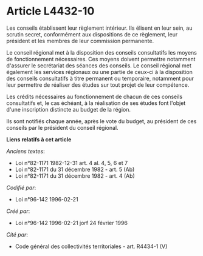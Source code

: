 # Article L4432-10

Les conseils établissent leur règlement intérieur. Ils élisent en leur sein, au scrutin secret, conformément aux dispositions
de ce règlement, leur président et les membres de leur commission permanente.

Le conseil régional met à la disposition des conseils consultatifs les moyens de fonctionnement nécessaires. Ces moyens
doivent permettre notamment d'assurer le secrétariat des séances des conseils. Le conseil régional met également les services
régionaux ou une partie de ceux-ci à la disposition des conseils consultatifs à titre permanent ou temporaire, notamment pour
leur permettre de réaliser des études sur tout projet de leur compétence.

Les crédits nécessaires au fonctionnement de chacun de ces conseils consultatifs et, le cas échéant, à la réalisation de ses
études font l'objet d'une inscription distincte au budget de la région.

Ils sont notifiés chaque année, après le vote du budget, au président de ces conseils par le président du conseil régional.

**Liens relatifs à cet article**

_Anciens textes_:

  - Loi n°82-1171 1982-12-31 art. 4 al. 4, 5, 6 et 7
  - Loi n°82-1171 du 31 décembre 1982 - art. 5 (Ab)
  - Loi n°82-1171 du 31 décembre 1982 - art. 4 (Ab)

_Codifié par_:

  - Loi n°96-142 1996-02-21

_Créé par_:

  - Loi n°96-142 1996-02-21 jorf 24 février 1996

_Cité par_:

  - Code général des collectivités territoriales - art. R4434-1 (V)
